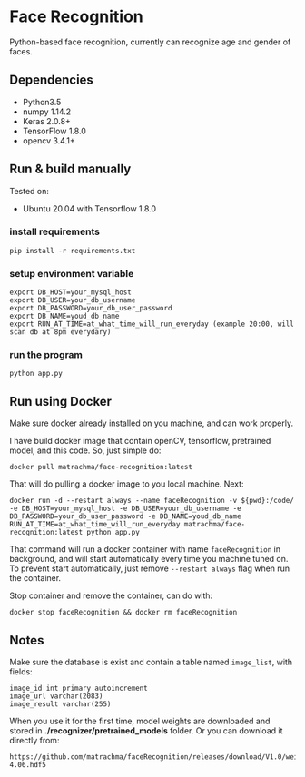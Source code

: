 # Face Recognition
Python-based face recognition, currently can recognize age and gender of faces.

## Dependencies
- Python3.5
- numpy 1.14.2
- Keras 2.0.8+
- TensorFlow 1.8.0
- opencv 3.4.1+

## Run & build manually
Tested on:
- Ubuntu 20.04 with Tensorflow 1.8.0

### install requirements
```
pip install -r requirements.txt
```

### setup environment variable
```
export DB_HOST=your_mysql_host
export DB_USER=your_db_username
export DB_PASSWORD=your_db_user_password
export DB_NAME=youd_db_name
export RUN_AT_TIME=at_what_time_will_run_everyday (example 20:00, will scan db at 8pm everydary)
```

### run the program
```
python app.py
```

## Run using Docker
Make sure docker already installed on you machine, and can work properly.

I have build docker image that contain openCV, tensorflow, pretrained model, and this code. So, just simple do:
```
docker pull matrachma/face-recognition:latest
```
That will do pulling a docker image to you local machine. Next:
```
docker run -d --restart always --name faceRecognition -v ${pwd}:/code/ -e DB_HOST=your_mysql_host -e DB_USER=your_db_username -e DB_PASSWORD=your_db_user_password -e DB_NAME=youd_db_name RUN_AT_TIME=at_what_time_will_run_everyday matrachma/face-recognition:latest python app.py
```
That command will run a docker container with name `faceRecognition` in background, and will start automatically every time you machine tuned on.
To prevent start automatically, just remove `--restart always` flag when run the container.

Stop container and remove the container, can do with:
```
docker stop faceRecognition && docker rm faceRecognition
```

## Notes
Make sure the database is exist and contain a table named `image_list`, with fields:
```
image_id int primary autoincrement
image_url varchar(2083)
image_result varchar(255)
```

When you use it for the first time, model weights are downloaded and stored in **./recognizer/pretrained_models** folder.
Or you can download it directly from:
```
https://github.com/matrachma/faceRecognition/releases/download/V1.0/weights.18-4.06.hdf5
```